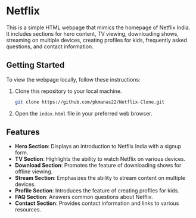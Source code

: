 # Netflix

This is a simple HTML webpage that mimics the homepage of Netflix India. It includes sections for hero content, TV viewing, downloading shows, streaming on multiple devices, creating profiles for kids, frequently asked questions, and contact information.

## Getting Started

To view the webpage locally, follow these instructions:

1. Clone this repository to your local machine.
   ```bash
   git clone https://github.com/pkmanas22/Netflix-Clone.git
   ```
3. Open the `index.html` file in your preferred web browser.

## Features

- **Hero Section**: Displays an introduction to Netflix India with a signup form.
- **TV Section**: Highlights the ability to watch Netflix on various devices.
- **Download Section**: Promotes the feature of downloading shows for offline viewing.
- **Stream Section**: Emphasizes the ability to stream content on multiple devices.
- **Profile Section**: Introduces the feature of creating profiles for kids.
- **FAQ Section**: Answers common questions about Netflix.
- **Contact Section**: Provides contact information and links to various resources.
